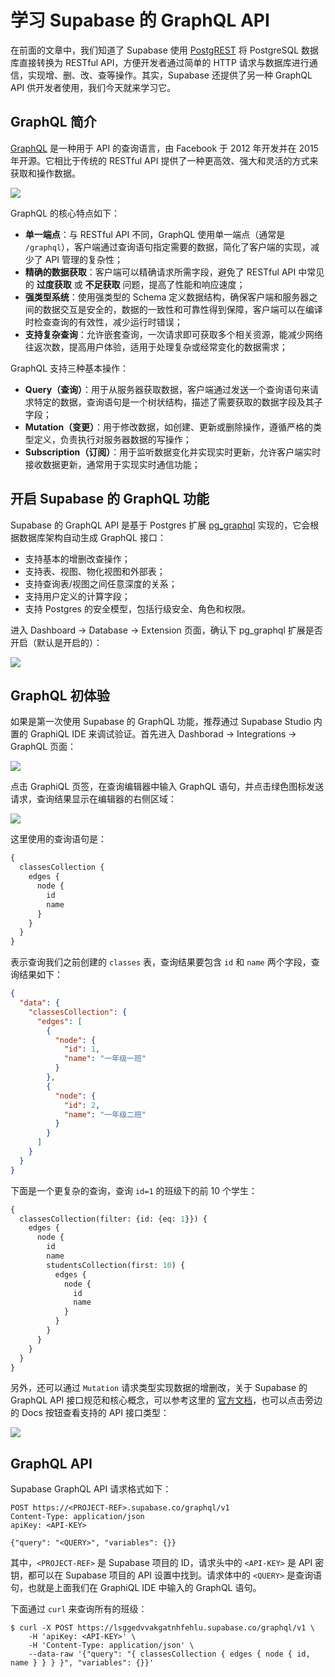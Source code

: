 # 学习 Supabase 的 GraphQL API

在前面的文章中，我们知道了 Supabase 使用 [PostgREST](https://postgrest.org/) 将 PostgreSQL 数据库直接转换为 RESTful API，方便开发者通过简单的 HTTP 请求与数据库进行通信，实现增、删、改、查等操作。其实，Supabase 还提供了另一种 GraphQL API 供开发者使用，我们今天就来学习它。

## GraphQL 简介

[GraphQL](https://graphql.org/) 是一种用于 API 的查询语言，由 Facebook 于 2012 年开发并在 2015 年开源。它相比于传统的 RESTful API 提供了一种更高效、强大和灵活的方式来获取和操作数据。

![](./images/graphql.png)

GraphQL 的核心特点如下：

* **单一端点**：与 RESTful API 不同，GraphQL 使用单一端点（通常是 `/graphql`），客户端通过查询语句指定需要的数据，简化了客户端的实现，减少了 API 管理的复杂性；
* **精确的数据获取**：客户端可以精确请求所需字段，避免了 RESTful API 中常见的 **过度获取** 或 **不足获取** 问题，提高了性能和响应速度；
* **强类型系统**：使用强类型的 Schema 定义数据结构，确保客户端和服务器之间的数据交互是安全的，数据的一致性和可靠性得到保障，客户端可以在编译时检查查询的有效性，减少运行时错误；
* **支持复杂查询**：允许嵌套查询，一次请求即可获取多个相关资源，能减少网络往返次数，提高用户体验，适用于处理复杂或经常变化的数据需求；

GraphQL 支持三种基本操作：

* **Query（查询）**：用于从服务器获取数据，客户端通过发送一个查询语句来请求特定的数据，查询语句是一个树状结构，描述了需要获取的数据字段及其子字段；
* **Mutation（变更）**：用于修改数据，如创建、更新或删除操作，遵循严格的类型定义，负责执行对服务器数据的写操作；
* **Subscription（订阅）**：用于监听数据变化并实现实时更新，允许客户端实时接收数据更新，通常用于实现实时通信功能；

## 开启 Supabase 的 GraphQL 功能

Supabase 的 GraphQL API 是基于 Postgres 扩展 [pg_graphql](https://supabase.github.io/pg_graphql/) 实现的，它会根据数据库架构自动生成 GraphQL 接口：

* 支持基本的增删改查操作；
* 支持表、视图、物化视图和外部表；
* 支持查询表/视图之间任意深度的关系；
* 支持用户定义的计算字段；
* 支持 Postgres 的安全模型，包括行级安全、角色和权限。

进入 Dashboard -> Database -> Extension 页面，确认下 pg_graphql 扩展是否开启（默认是开启的）：

![](./images/database-extensions.png)

## GraphQL 初体验

如果是第一次使用 Supabase 的 GraphQL 功能，推荐通过 Supabase Studio 内置的 GraphiQL IDE 来调试验证。首先进入 Dashborad -> Integrations -> GraphQL 页面：

![](./images/integration-graphql-overview.png)

点击 GraphiQL 页签，在查询编辑器中输入 GraphQL 语句，并点击绿色图标发送请求，查询结果显示在编辑器的右侧区域：

![](./images/integration-graphql-graphiql.png)

这里使用的查询语句是：

```graphql
{
  classesCollection {
    edges {
      node {
        id
        name
      }
    }
  }
}
```

表示查询我们之前创建的 `classes` 表，查询结果要包含 `id` 和 `name` 两个字段，查询结果如下：

```json
{
  "data": {
    "classesCollection": {
      "edges": [
        {
          "node": {
            "id": 1,
            "name": "一年级一班"
          }
        },
        {
          "node": {
            "id": 2,
            "name": "一年级二班"
          }
        }
      ]
    }
  }
}
```

下面是一个更复杂的查询，查询 `id=1` 的班级下的前 10 个学生：

```graphql
{
  classesCollection(filter: {id: {eq: 1}}) {
    edges {
      node {
        id
        name
        studentsCollection(first: 10) {
          edges {
            node {
              id
              name
            }
          }
        }
      }
    }
  }
}
```

另外，还可以通过 `Mutation` 请求类型实现数据的增删改，关于 Supabase 的 GraphQL API 接口规范和核心概念，可以参考这里的 [官方文档](https://supabase.com/docs/guides/graphql/api)，也可以点击旁边的 Docs 按钮查看支持的 API 接口类型：

![](./images/integration-graphql-docs.png)

## GraphQL API

Supabase GraphQL API 请求格式如下：

```
POST https://<PROJECT-REF>.supabase.co/graphql/v1
Content-Type: application/json
apiKey: <API-KEY>

{"query": "<QUERY>", "variables": {}}
```

其中，`<PROJECT-REF>` 是 Supabase 项目的 ID，请求头中的 `<API-KEY>` 是 API 密钥，都可以在 Supabase 项目的 API 设置中找到。请求体中的 `<QUERY>` 是查询语句，也就是上面我们在 GraphiQL IDE 中输入的 GraphQL 语句。

下面通过 `curl` 来查询所有的班级：

```shell
$ curl -X POST https://lsggedvvakgatnhfehlu.supabase.co/graphql/v1 \
    -H 'apiKey: <API-KEY>' \
    -H 'Content-Type: application/json' \
    --data-raw '{"query": "{ classesCollection { edges { node { id, name } } } }", "variables": {}}'
```
